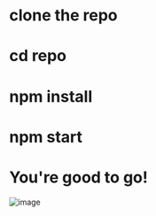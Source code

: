 # clone the repo
# cd repo
# npm install
# npm start

# You're good to go!

![image](https://github.com/AkashNemade16/dictionarywebapp/assets/37910311/46b88936-52b7-4d86-ac33-901f638f9233)
